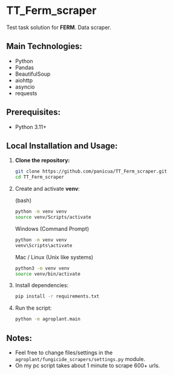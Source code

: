 # TT_Ferm_scraper
Test task solution for **FERM**.
Data scraper.

## Main Technologies:
- Python
- Pandas
- BeautifulSoup
- aiohttp
- asyncio
- requests

## Prerequisites:
- Python 3.11+

## Local Installation and Usage:
1. **Clone the repository:**

   ```sh
   git clone https://github.com/panicua/TT_Ferm_scraper.git
   cd TT_Ferm_scraper
   ```
   
2. Create and activate **venv**:

   (bash)
   ```sh
   python -m venv venv
   source venv/Scripts/activate
   ```
   
   Windows (Command Prompt)
   ```sh
   python -m venv venv
   venv\Scripts\activate
   ```
   
   Mac / Linux (Unix like systems)
   ```sh
   python3 -m venv venv
   source venv/bin/activate
   ```

3. Install dependencies:
   
   ```sh
   pip install -r requirements.txt
   ```

4. Run the script:
   ```sh
   python -m agroplant.main
   ```

## Notes:
- Feel free to change files/settings in the `agroplant/fungicide_scrapers/settings.py` module.
- On my pc script takes about 1 minute to scrape 600+ urls.
